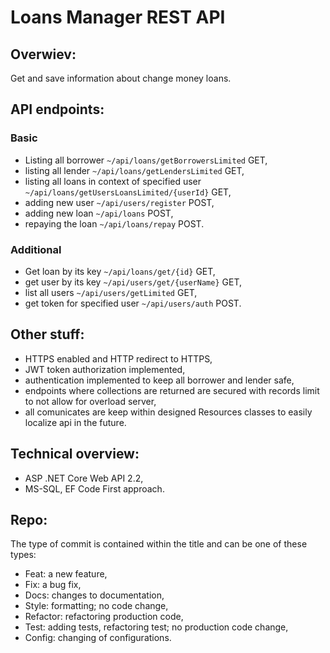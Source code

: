 # Loans Manager REST API
## Overwiev:
Get and save information about change money loans.

## API endpoints:
### Basic
* Listing all borrower `~/api/loans/getBorrowersLimited` GET,
* listing all lender `~/api/loans/getLendersLimited` GET,
* listing all loans in context of specified user `~/api/loans/getUsersLoansLimited/{userId}` GET,
* adding new user  `~/api/users/register` POST,
* adding new loan `~/api/loans` POST,
* repaying the loan `~/api/loans/repay` POST.

### Additional
* Get loan by its key `~/api/loans/get/{id}` GET,
* get user by its key `~/api/users/get/{userName}` GET,
* list all users `~/api/users/getLimited` GET,
* get token for specified user `~/api/users/auth` POST.

## Other stuff:
* HTTPS enabled and HTTP redirect to HTTPS,
* JWT token authorization implemented,
* authentication implemented to keep all borrower and lender safe,
* endpoints where collections are returned are secured with records limit to not allow for overload server,
* all comunicates are keep within designed Resources classes to easily localize api in the future.

## Technical overview:
* ASP .NET Core Web API 2.2,
* MS-SQL, EF Code First approach.

## Repo:
The type of commit is contained within the title and can be one of these types:

* Feat: a new feature,
* Fix: a bug fix,
* Docs: changes to documentation,
* Style: formatting; no code change,
* Refactor: refactoring production code,
* Test: adding tests, refactoring test; no production code change,
* Config: changing of configurations.
